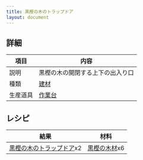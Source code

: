 ```yaml
---
title: 黒樫の木のトラップドア
layout: document
---
```

## 詳細

|項目|内容|
|---|---|
|説明|黒樫の木の開閉する上下の出入り口|
|種類|[建材](建材)|
|生産道具|[作業台](作業台)|

## レシピ

|結果|材料|
|---|---|
|[黒樫の木のトラップドア](黒樫の木のトラップドア)x2|[黒樫の木材](黒樫の木材)x6|

